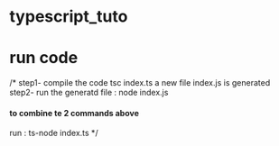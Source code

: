 # typescript_tuto

# run code

/\* step1- compile the code tsc index.ts
a new file index.js is generated
step2- run the generatd file : node index.js

#### to combine te 2 commands above

run : ts-node index.ts
\*/
